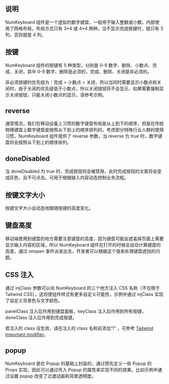 ## 说明

NumKeyboard 组件是一个虚拟的数字键盘，一般用于输入整数或小数。内部使用了网格布局，布局方式只有 3\*4 或 4\*4 两种，当不显示完成按键时，就只有 3 列，否则就是 4 列。

## 按键

NumKeyboard 组件的按键有 5 种类型，分别是 0-9 数字、删除、小数点、完成、关闭，其中 0-9 数字、删除是必须的，完成、删除、关闭是非必须的。

非必须按键的优先级为：完成 > 小数点 > 关闭，所以当同时需要显示小数点和关闭时，由于关闭的优先级低于小数点，所以关闭按钮将不会显示，如果需要强制显示关闭按钮，只能关闭小数点的显示。请参考示例。

## reverse

通常情况，我们在移动设备上习惯的数字键盘布局是从上到下的顺序，但是在传统物理键盘上数字键盘是按照从下到上的顺序排列的，考虑部分特殊行业人群的使用习惯，NumKeyboard 组件提供了 reverse 参数，当 reverse 为 true 时，数字键盘将会按照从下到上的顺序排列。

## doneDisabled

当 doneDisabled 为 true 时，完成按钮将会被禁用，此时完成按钮的文案将会变成灰色，且不可点击。可用于根据输入内容动态控制业务流程。

## 按键文字大小

按键文字大小会动态地跟随按键的高度变化。

## 键盘高度

移动端使用到键盘的地方需要注意键盘的高度，因为键盘可能会遮盖掉页面上需要显示输入内容的区域，所以 NumKeyboard 组件在打开的时候会自动计算键盘的高度，通过 onopen 事件派发出去，开发者可以根据这个值来处理键盘遮挡的问题。

## CSS 注入

通过 injClass 参数可以向 NumKeyboard 的三个地方注入 CSS 名称（不仅限于 Tailwind CSS），这将使组件样式有更多自定义可能性，示例中通过 injClass 实现了自定义背景色与文字颜色。

panelClass 注入后作用到键盘面板，keyClass 注入后作用到所有按键，doneClass 注入后作用到完成按键。

若注入的 class 没生效，请在注入的 class 名称前添加“!” ，可参考 [Tailwind Important modifier](https://tailwindcss.com/docs/configuration#important-modifier)。

## popup

NumKeyboard 是在 Popup 的基础上封装的，通过预先定义一些 Popup 的 Props 实现，因此可以通过传入 Popup 的属性来实现不同的效果。比如示例中通过设置 popup 改变了过渡动画和背景透明度。
